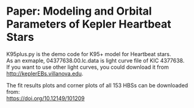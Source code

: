 # Paper: Modeling and Orbital Parameters of Kepler Heartbeat Stars
K95plus.py is the demo code for K95+ model for Heartbeat stars.   
As an exmaple, 04377638.00.lc.data is light curve file of KIC 4377638.   
If you want to use other light curves, you could download it from http://keplerEBs.villanova.edu. 

The fit results plots and corner plots of all 153 HBSs can be downloaded from:  
https://doi.org/10.12149/101209
